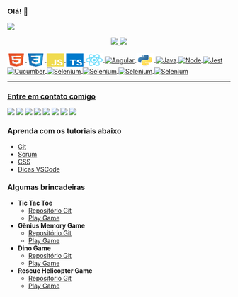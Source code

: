 ### Olá! 👋

![](https://komarev.com/ghpvc/?username=schdofer&color=blue&style=flat)

<link rel="stylesheet" href="https://cdn.jsdelivr.net/gh/devicons/devicon@v2.15.1/devicon.min.css">

<div align="center">
  <a href="https://github.com/schdofer">
  <img height="180em" src="https://github-readme-stats.vercel.app/api?username=schdofer&show_icons=true&theme=buefy&include_all_commits=true&count_private=true"/>
  <img height="180em" src="https://github-readme-stats.vercel.app/api/top-langs/?username=schdofer&layout=compact&langs_count=7&theme=buefy"/>
</div>

<div style="display: inline_block">
  <br>
  <img align="center" alt="HTML" height="30" width="40" src="https://raw.githubusercontent.com/devicons/devicon/master/icons/html5/html5-original.svg">
  <img align="center" alt="CSS" height="30" width="40" src="https://raw.githubusercontent.com/devicons/devicon/master/icons/css3/css3-original.svg">
  <img align="center" alt="Js" height="30" width="40" src="https://raw.githubusercontent.com/devicons/devicon/master/icons/javascript/javascript-plain.svg">
  <img align="center" alt="Ts" height="30" width="40" src="https://raw.githubusercontent.com/devicons/devicon/master/icons/typescript/typescript-plain.svg">
  <img align="center" alt="React" height="30" width="40" src="https://raw.githubusercontent.com/devicons/devicon/master/icons/react/react-original.svg">   <img align="center" alt="Angular" height="30" width="40" src="https://cdn.jsdelivr.net/gh/devicons/devicon/icons/angularjs/angularjs-original.svg" />
  <img align="center" alt="Python" height="30" width="40" src="https://raw.githubusercontent.com/devicons/devicon/master/icons/python/python-original.svg">
  <img align="center" alt="Java" height="30" width="40" src="https://cdn.jsdelivr.net/gh/devicons/devicon/icons/java/java-original-wordmark.svg" />
  <img align="center" alt="Node" height="30" width="40" src="https://cdn.jsdelivr.net/gh/devicons/devicon/icons/nodejs/nodejs-original.svg" />
  <img align="center" alt="Jest" height="30" width="40" src="https://cdn.jsdelivr.net/gh/devicons/devicon/icons/jest/jest-plain.svg" />  
  <img align="center" alt="Cucumber" height="30" width="40" src="https://cdn.jsdelivr.net/gh/devicons/devicon/icons/cucumber/cucumber-plain.svg" />
  <img align="center" alt="Selenium" height="30" width="40" src="https://cdn.jsdelivr.net/gh/devicons/devicon/icons/selenium/selenium-original.svg" />
  <img align="center" alt="Selenium" height="30" width="40" src="https://cdn.jsdelivr.net/gh/devicons/devicon/icons/ionic/ionic-original.svg" />
  <img align="center" alt="Selenium" height="30" width="40" src="https://cdn.jsdelivr.net/gh/devicons/devicon/icons/apachekafka/apachekafka-original-wordmark.svg" />
  <img align="center" alt="Selenium" height="30" width="40" src="https://cdn.jsdelivr.net/gh/devicons/devicon/icons/docker/docker-original-wordmark.svg" />

</div>
  
  ----
  
### Entre em contato comigo

  <a href="#" target="_blank"><img src="https://img.shields.io/badge/Gmail-D14836?style=for-the-badge&logo=gmail&logoColor=white" /></a>
  <a href="#" target="_blank"><img src="https://img.shields.io/badge/Twitter-1DA1F2?style=for-the-badge&logo=twitter&logoColor=white" /></a>
  <a href="#" target="_blank"><img src="https://img.shields.io/badge/LinkedIn-0077B5?style=for-the-badge&logo=linkedin&logoColor=white" /></a>
  <a href="#" target="_blank"><img src="https://img.shields.io/badge/Twitch-9146FF?style=for-the-badge&logo=twitch&logoColor=white" /></a>
  <a href="#" target="_blank"><img src="https://img.shields.io/badge/WhatsApp-25D366?style=for-the-badge&logo=whatsapp&logoColor=white" /></a>
  <a href="#" target="_blank"><img src="https://img.shields.io/badge/Telegram-2CA5E0?style=for-the-badge&logo=telegram&logoColor=white" /></a>
  <a href="#" target="_blank"><img src="https://img.shields.io/badge/Discord-7289DA?style=for-the-badge&logo=discord&logoColor=white" /></a>
  <a href="#" target="_blank"><img src="https://img.shields.io/badge/Pinterest-%23E60023.svg?&style=for-the-badge&logo=Pinterest&logoColor=white" /></a>
  <br />  

### Aprenda com os tutoriais abaixo
  - [Git](https://github.com/schdofer/git)
  - [Scrum](https://github.com/schdofer/scrum)
  - [CSS](https://github.com/schdofer/css)
  - [Dicas VSCode](https://github.com/schdofer/vscode-tips)

### Algumas brincadeiras
  - **Tic Tac Toe**
    - [Repositório Git](https://github.com/schdofer/tic-tac-toe)
    - [Play Game](https://schdofer.github.io/tic-tac-toe/)
  - **Gênius Memory Game**
    - [Repositório Git](https://github.com/schdofer/genius-memory-game)
    - [Play Game](https://schdofer.github.io/genius-memory-game/)
- **Dino Game**
    - [Repositório Git](https://github.com/schdofer/dino-game)
    - [Play Game](https://schdofer.github.io/dino-game/)
- **Rescue Helicopter Game**
  - [Repositório Git](https://github.com/schdofer/rescue-helicopter-game)
  - [Play Game](https://schdofer.github.io/rescue-helicopter-game/)
  
<!--
**schdofer/schdofer** is a ✨ _special_ ✨ repository because its `README.md` (this file) appears on your GitHub profile.

Here are some ideas to get you started:

- 🔭 I’m currently working on ...
- 🌱 I’m currently learning ...
- 👯 I’m looking to collaborate on ...
- 🤔 I’m looking for help with ...
- 💬 Ask me about ...
- 📫 How to reach me: ...
- 😄 Pronouns: ...
- ⚡ Fun fact: ...
-->
